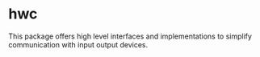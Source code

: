 # hwc

This package offers high level interfaces and implementations to simplify 
communication with input output devices. 

